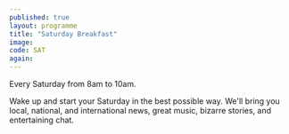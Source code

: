 ```yaml
---
published: true
layout: programme
title: "Saturday Breakfast"
image:
code: SAT
again:
---
```


Every Saturday from 8am to 10am.

Wake up and start your Saturday in the best possible way. We'll bring you local, national, and international news, great music, bizarre stories, and entertaining chat.
